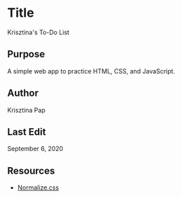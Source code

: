 # Title
Krisztina's To-Do List

## Purpose
A simple web app to practice HTML, CSS, and JavaScript.

## Author
Krisztina Pap

## Last Edit
September 6, 2020

## Resources
- [Normalize.css](https://cssreset.com/scripts/normalize-css/)

